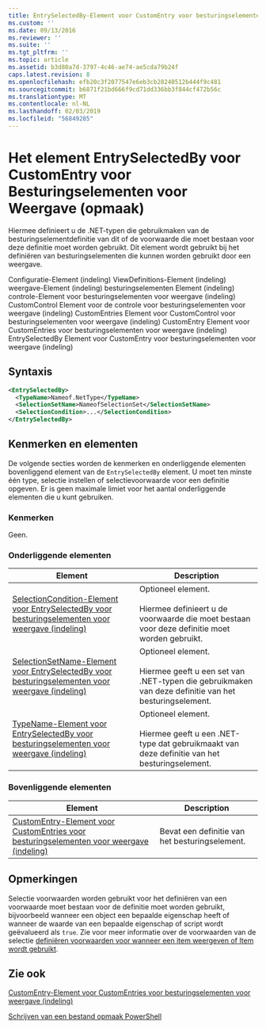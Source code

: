 ```yaml
---
title: EntrySelectedBy-Element voor CustomEntry voor besturingselementen voor weergave (indeling) | Microsoft Docs
ms.custom: ''
ms.date: 09/13/2016
ms.reviewer: ''
ms.suite: ''
ms.tgt_pltfrm: ''
ms.topic: article
ms.assetid: b3d80a7d-3797-4c46-ae74-ae5cda79b24f
caps.latest.revision: 8
ms.openlocfilehash: efb20c3f2077547e6eb3cb28240512b444f9c481
ms.sourcegitcommit: b6871f21bd666f9cd71dd336bb3f844cf472b56c
ms.translationtype: MT
ms.contentlocale: nl-NL
ms.lasthandoff: 02/03/2019
ms.locfileid: "56849285"
---
```

# <a name="entryselectedby-element-for-customentry-for-controls-for-view-format"></a>Het element EntrySelectedBy voor CustomEntry voor Besturingselementen voor Weergave (opmaak)

Hiermee definieert u de .NET-typen die gebruikmaken van de besturingselementdefinitie van dit of de voorwaarde die moet bestaan voor deze definitie moet worden gebruikt. Dit element wordt gebruikt bij het definiëren van besturingselementen die kunnen worden gebruikt door een weergave.

Configuratie-Element (indeling) ViewDefinitions-Element (indeling) weergave-Element (indeling) besturingselementen Element (indeling) controle-Element voor besturingselementen voor weergave (indeling) CustomControl Element voor de controle voor besturingselementen voor weergave (indeling) CustomEntries Element voor CustomControl voor besturingselementen voor weergave (indeling) CustomEntry Element voor CustomEntries voor besturingselementen voor weergave (indeling) EntrySelectedBy Element voor CustomEntry voor besturingselementen voor weergave (indeling)

## <a name="syntax"></a>Syntaxis

```xml
<EntrySelectedBy>
  <TypeName>Nameof.NetType</TypeName>
  <SelectionSetName>NameofSelectionSet</SelectionSetName>
  <SelectionCondition>...</SelectionCondition>
</EntrySelectedBy>
```

## <a name="attributes-and-elements"></a>Kenmerken en elementen

De volgende secties worden de kenmerken en onderliggende elementen bovenliggend element van de `EntrySelectedBy` element. U moet ten minste één type, selectie instellen of selectievoorwaarde voor een definitie opgeven. Er is geen maximale limiet voor het aantal onderliggende elementen die u kunt gebruiken.

### <a name="attributes"></a>Kenmerken

Geen.

### <a name="child-elements"></a>Onderliggende elementen

|Element|Description|
|-------------|-----------------|
|[SelectionCondition-Element voor EntrySelectedBy voor besturingselementen voor weergave (indeling)](./selectioncondition-element-for-entryselectedby-for-controls-for-view-format.md)|Optioneel element.<br /><br /> Hiermee definieert u de voorwaarde die moet bestaan voor deze definitie moet worden gebruikt.|
|[SelectionSetName-Element voor EntrySelectedBy voor besturingselementen voor weergave (indeling)](./selectionsetname-element-for-entryselectedby-for-controls-for-view-format.md)|Optioneel element.<br /><br /> Hiermee geeft u een set van .NET-typen die gebruikmaken van deze definitie van het besturingselement.|
|[TypeName-Element voor EntrySelectedBy voor besturingselementen voor weergave (indeling)](./typename-element-for-entryselectedby-for-controls-for-view-format.md)|Optioneel element.<br /><br /> Hiermee geeft u een .NET-type dat gebruikmaakt van deze definitie van het besturingselement.|

### <a name="parent-elements"></a>Bovenliggende elementen

|Element|Description|
|-------------|-----------------|
|[CustomEntry-Element voor CustomEntries voor besturingselementen voor weergave (indeling)](./customentry-element-for-customentries-for-controls-for-view-format.md)|Bevat een definitie van het besturingselement.|

## <a name="remarks"></a>Opmerkingen

Selectie voorwaarden worden gebruikt voor het definiëren van een voorwaarde moet bestaan voor de definitie moet worden gebruikt, bijvoorbeeld wanneer een object een bepaalde eigenschap heeft of wanneer de waarde van een bepaalde eigenschap of script wordt geëvalueerd als `true`. Zie voor meer informatie over de voorwaarden van de selectie [definiëren voorwaarden voor wanneer een item weergeven of Item wordt gebruikt](./defining-conditions-for-displaying-data.md).

## <a name="see-also"></a>Zie ook

[CustomEntry-Element voor CustomEntries voor besturingselementen voor weergave (indeling)](./customentry-element-for-customentries-for-controls-for-view-format.md)

[Schrijven van een bestand opmaak PowerShell](./writing-a-powershell-formatting-file.md)
